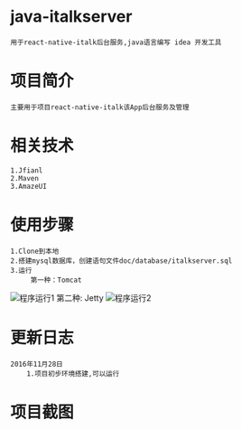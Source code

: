 # java-italkserver
    
    用于react-native-italk后台服务,java语言编写 idea 开发工具

# 项目简介

    主要用于项目react-native-italk该App后台服务及管理

# 相关技术

    1.Jfianl
    2.Maven
    3.AmazeUI
    
# 使用步骤
    
    1.Clone到本地
    2.搭建mysql数据库，创建语句文件doc/database/italkserver.sql
    3.运行
         第一种：Tomcat
   ![程序运行1](https://github.com/LancCJ/java-italkserver/raw/master/doc/Screenshots/ScreenShot_run1.png.gif)
         第二种: Jetty
   ![程序运行2](https://github.com/LancCJ/java-italkserver/raw/master/doc/Screenshots/ScreenShot_run1.pn2.gif)
         

# 更新日志

    2016年11月28日
        1.项目初步环境搭建,可以运行

# 项目截图
